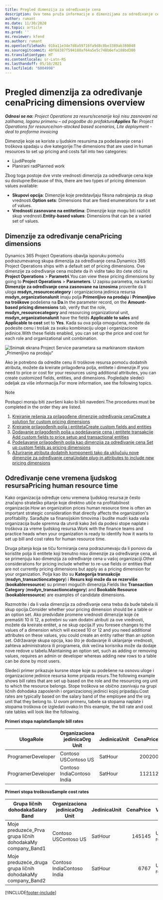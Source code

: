 ```yaml
---
title: Pregled dimenzija za određivanje cena
description: Ova tema pruža informacije o dimenzijama za određivanje cena u usluzi Dynamics 365 Project Operations.
author: rumant
ms.date: 11/30/2020
ms.topic: article
ms.prod: ''
ms.reviewer: kfend
ms.author: rumant
ms.openlocfilehash: 01ba11e34e7d8a59716fa9d8c8be3389ab380048
ms.sourcegitcommit: 40f68387f594180af64a5e5c748b6efa188bd300
ms.translationtype: HT
ms.contentlocale: sr-Latn-RS
ms.lasthandoff: 05/10/2021
ms.locfileid: "6004998"
---
```

# <a name="pricing-dimensions-overview"></a><span data-ttu-id="f8bf4-103">Pregled dimenzija za određivanje cena</span><span class="sxs-lookup"><span data-stu-id="f8bf4-103">Pricing dimensions overview</span></span>

<span data-ttu-id="f8bf4-104">_**Odnosi se na:** Project Operations za resurs/scenarije koji nisu zasnovani na zalihama, laganu primenu – od pogodbe do profakture_</span><span class="sxs-lookup"><span data-stu-id="f8bf4-104">_**Applies To:** Project Operations for resource/non-stocked based scenarios, Lite deployment - deal to proforma invoicing_</span></span>

<span data-ttu-id="f8bf4-105">Dimenzije koje se koriste u ljudskim resursima za podešavanje cena i troškova spadaju u dve kategorije:</span><span class="sxs-lookup"><span data-stu-id="f8bf4-105">The dimensions that are used in human resources to set up pricing and costs fall into two categories:</span></span>

- <span data-ttu-id="f8bf4-106">Ljudi</span><span class="sxs-lookup"><span data-stu-id="f8bf4-106">People</span></span>
- <span data-ttu-id="f8bf4-107">Planirani rad</span><span class="sxs-lookup"><span data-stu-id="f8bf4-107">Planned work</span></span>

<span data-ttu-id="f8bf4-108">Zbog toga postoje dve vrste vrednosti dimenzija za određivanje cena koje su dostupne:</span><span class="sxs-lookup"><span data-stu-id="f8bf4-108">Because of this, there are two types of pricing dimension values available:</span></span>

- <span data-ttu-id="f8bf4-109">**Skupovi opcija**: Dimenzije koje predstavljaju fiksna nabrajanja za skup vrednosti.</span><span class="sxs-lookup"><span data-stu-id="f8bf4-109">**Option sets**: Dimensions that are fixed enumerations for a set of values.</span></span>
- <span data-ttu-id="f8bf4-110">**Vrednosti zasnovane na entitetima**: Dimenzije koje mogu biti različit skup vrednosti.</span><span class="sxs-lookup"><span data-stu-id="f8bf4-110">**Entity-based values**: Dimensions that can be a varied set of values.</span></span>

## <a name="pricing-dimensions"></a><span data-ttu-id="f8bf4-111">Dimenzije za određivanje cena</span><span class="sxs-lookup"><span data-stu-id="f8bf4-111">Pricing dimensions</span></span>

<span data-ttu-id="f8bf4-112">Dynamics 365 Project Operations obavlja isporuku pomoću podrazumevanog skupa dimenzija za određivanje cena.</span><span class="sxs-lookup"><span data-stu-id="f8bf4-112">Dynamics 365 Project Operations ships with a default set of pricing dimensions.</span></span> <span data-ttu-id="f8bf4-113">Ove dimenzije za određivanje cena možete da ih vidite tako što ćete otići na **Project Operations** > **Parametri**.</span><span class="sxs-lookup"><span data-stu-id="f8bf4-113">You can view these pricing dimensions by going to **Project Operations** > **Parameters**.</span></span> <span data-ttu-id="f8bf4-114">U zapisu parametra, na kartici **Dimenzije za određivanje cena zasnovane na iznosima** proverite da li uloga **msdyn_resourcecategory** i organizaciona jedinica resursa **msdyn_organizationalunit** imaju polja **Primenljivo na prodaju** i **Primenljivo na troškove** podešena na **Da**.</span><span class="sxs-lookup"><span data-stu-id="f8bf4-114">In the parameter record, on the **Amount-based pricing dimensions** tab, verify that the role, **msdyn_resourcecategory** and resourcing organizational unit, **msdyn_organizationalunit** have the fields **Applicable to sales** and **Applicable to cost** set to **Yes**.</span></span> <span data-ttu-id="f8bf4-115">Kada su ova polja omogućena, možete da podesite cenu i trošak za svaku kombinaciju uloge i organizacione jedinice.</span><span class="sxs-lookup"><span data-stu-id="f8bf4-115">With these fields enabled, you can set up the price and cost for each role and organizational unit combination.</span></span>

![Snimak ekrana Project Service parametara sa markiranom stavkom „Primenljivo na prodaju“](media/PS-OOB-parameters.png)

<span data-ttu-id="f8bf4-117">Ako je potrebno da odredite cenu ili troškove resursa pomoću dodatnih atributa, možete da kreirate prilagođena polja, entitete i dimenzije.</span><span class="sxs-lookup"><span data-stu-id="f8bf4-117">If you need to price or cost for your resources using additional attributes, you can create customized fields, entities, and dimensions.</span></span> <span data-ttu-id="f8bf4-118">Pogledajte sledeći odeljak za više informacija.</span><span class="sxs-lookup"><span data-stu-id="f8bf4-118">For more information, see the following topics.</span></span> 
  
  > [!NOTE]
  > <span data-ttu-id="f8bf4-119">Postupci moraju biti završeni kako bi bili navedeni.</span><span class="sxs-lookup"><span data-stu-id="f8bf4-119">The procedures must be completed in the order they are listed.</span></span>

1. [<span data-ttu-id="f8bf4-120">Kreiranje rešenja za prilagođene dimenzije određivanja cena</span><span class="sxs-lookup"><span data-stu-id="f8bf4-120">Create a solution for custom pricing dimensions</span></span>](../sales/create-solution-custompd.md)
2. [<span data-ttu-id="f8bf4-121">Kreiranje prilagođenih polja i entiteta</span><span class="sxs-lookup"><span data-stu-id="f8bf4-121">Create custom fields and entities</span></span>](create-custom-fields-entities-pricing-dimensions.md)
3. [<span data-ttu-id="f8bf4-122">Dodavanje prilagođenih polja u podešavanje cena i entitete transakcije </span><span class="sxs-lookup"><span data-stu-id="f8bf4-122">Add custom fields to price setup and transactional entities</span></span>](add-custom-fields-price-setup-transactional-entities.md)
4. [<span data-ttu-id="f8bf4-123">Podešavanje prilagođenih polja kao dimenzija za određivanje cena </span><span class="sxs-lookup"><span data-stu-id="f8bf4-123">Set up custom fields as pricing dimensions</span></span>](set-up-custom-fields-pricing-dimensions.md)
5. [<span data-ttu-id="f8bf4-124">Ažuriranje atributa dodatnih komponenti tako da uključuju nove dimenzije za određivanje cena</span><span class="sxs-lookup"><span data-stu-id="f8bf4-124">Update plug-in attributes to include new pricing dimensions</span></span>](update-plugin-attributes-pd.md)


## <a name="pricing-human-resource-time"></a><span data-ttu-id="f8bf4-125">Određivanje cene vremena ljudskog resursa</span><span class="sxs-lookup"><span data-stu-id="f8bf4-125">Pricing human resource time</span></span>
<span data-ttu-id="f8bf4-126">Kako organizacija određuje cenu vremena ljudskog resursa je često značajno strateško pitanje koje direktno utiče na profitabilnost organizacije.</span><span class="sxs-lookup"><span data-stu-id="f8bf4-126">How an organization prices human resource time is often an important strategic consideration that directly affects the organization's profitability.</span></span> <span data-ttu-id="f8bf4-127">Sarađujte sa finansijskim timovima i budite mudri kada vaša organizacija bude spremna da utvrdi kako želi da podesi stope naplate i troškova za vreme ljudskog resursa.</span><span class="sxs-lookup"><span data-stu-id="f8bf4-127">Work with the finance teams and practice heads when your organization is ready to identify how it wants to set up bill and cost rates for human resource time.</span></span>

<span data-ttu-id="f8bf4-128">Druga pitanja koja se tiču formiranja cena podrazumevaju da li ponovo da koristite polja ili entitete koji trenutno nisu dimenzije za određivanje cena, ali se primenjuju kao dimenzija za određivanje cena u vašoj organizaciji.</span><span class="sxs-lookup"><span data-stu-id="f8bf4-128">Other considerations for pricing include whether to re-use fields or entities that are not currently pricing dimensions but apply as a pricing dimension for your organization.</span></span> <span data-ttu-id="f8bf4-129">Polja kao što su **Kategorija transakcije** (**msdyn_transactioncategory**) i **Resurs koji može da se rezerviše** (**bookableresource**) su primeri mogućih dimenzija.</span><span class="sxs-lookup"><span data-stu-id="f8bf4-129">Fields like **Transaction Category** (**msdyn_transactioncategory**) and **Bookable Resource** (**bookableresource**) are examples of candidate dimensions.</span></span> 

<span data-ttu-id="f8bf4-130">Razmotrite i da li vaša dimenzija za određivanje cena treba da bude tabela ili skup opcija.</span><span class="sxs-lookup"><span data-stu-id="f8bf4-130">Consider whether your pricing dimension should be a table or an option set.</span></span> <span data-ttu-id="f8bf4-131">Ako predviđate promene vrednosti dimenzije koje će premašiti 10 ili 12, a potrebni su vam dodatni atributi za ove vrednosti, možete da kreirate entitet, a ne skup opcija.</span><span class="sxs-lookup"><span data-stu-id="f8bf4-131">If you foresee changes to the values of a dimension which will exceed 10 or 12 and you need additional attributes on these values, you could create an entity rather than an option set.</span></span> <span data-ttu-id="f8bf4-132">Održavanje skupa opcija, kao što je dodavanje ili uklanjanje vrednosti, zahteva administratora ili programera, dok većina korisnika može da dodaje nove redove u tabelu.</span><span class="sxs-lookup"><span data-stu-id="f8bf4-132">Maintaining an option set, such as adding or removing values, requires an admin or developer whereas adding new rows to a table can be done by most users.</span></span>

<span data-ttu-id="f8bf4-133">Sledeći primer prikazuje kursne stope koje su podešene na osnovu uloge i organizacione jedinice resursa kome pripada resurs.</span><span class="sxs-lookup"><span data-stu-id="f8bf4-133">The following example shows bill rates that are set up based on the role and the resourcing org unit to which the resource belongs.</span></span> <span data-ttu-id="f8bf4-134">Stope troškova se obično zasnivaju na grupi ličnih dohodaka zaposlenih i organizacionoj jedinici kojoj pripadaju.</span><span class="sxs-lookup"><span data-stu-id="f8bf4-134">Cost rates are typically based on the salary band of the employee and the org unit that they belong to.</span></span> <span data-ttu-id="f8bf4-135">U ovom primeru, tabele sa stopama naplate i stopama troškova će izgledati ovako:</span><span class="sxs-lookup"><span data-stu-id="f8bf4-135">In this example, the bill rate and cost rate tables will look like the following.</span></span>

<span data-ttu-id="f8bf4-136">**Primeri stopa naplate**</span><span class="sxs-lookup"><span data-stu-id="f8bf4-136">**Sample bill rates**</span></span>

| <span data-ttu-id="f8bf4-137">Uloga</span><span class="sxs-lookup"><span data-stu-id="f8bf4-137">Role</span></span>        | <span data-ttu-id="f8bf4-138">Organizaciona jedinica</span><span class="sxs-lookup"><span data-stu-id="f8bf4-138">Org Unit</span></span>    |<span data-ttu-id="f8bf4-139">Jedinica</span><span class="sxs-lookup"><span data-stu-id="f8bf4-139">Unit</span></span>      |<span data-ttu-id="f8bf4-140">Cena</span><span class="sxs-lookup"><span data-stu-id="f8bf4-140">Price</span></span>      |<span data-ttu-id="f8bf4-141">Valuta</span><span class="sxs-lookup"><span data-stu-id="f8bf4-141">Currency</span></span>  |
| ------------|-------------|----------|----------:|----------|
| <span data-ttu-id="f8bf4-142">Programer</span><span class="sxs-lookup"><span data-stu-id="f8bf4-142">Developer</span></span>   | <span data-ttu-id="f8bf4-143">Contoso US</span><span class="sxs-lookup"><span data-stu-id="f8bf4-143">Contoso US</span></span>  |<span data-ttu-id="f8bf4-144">Sat</span><span class="sxs-lookup"><span data-stu-id="f8bf4-144">Hour</span></span> | <span data-ttu-id="f8bf4-145">200</span><span class="sxs-lookup"><span data-stu-id="f8bf4-145">200</span></span>|<span data-ttu-id="f8bf4-146">USD rešenje</span><span class="sxs-lookup"><span data-stu-id="f8bf4-146">USD</span></span>     |
| <span data-ttu-id="f8bf4-147">Programer</span><span class="sxs-lookup"><span data-stu-id="f8bf4-147">Developer</span></span>   | <span data-ttu-id="f8bf4-148">Contoso India</span><span class="sxs-lookup"><span data-stu-id="f8bf4-148">Contoso India</span></span> |<span data-ttu-id="f8bf4-149">Sat</span><span class="sxs-lookup"><span data-stu-id="f8bf4-149">Hour</span></span>|   <span data-ttu-id="f8bf4-150">112</span><span class="sxs-lookup"><span data-stu-id="f8bf4-150">112</span></span>|<span data-ttu-id="f8bf4-151">USD rešenje</span><span class="sxs-lookup"><span data-stu-id="f8bf4-151">USD</span></span>     |


<span data-ttu-id="f8bf4-152">**Primeri stopa troškova**</span><span class="sxs-lookup"><span data-stu-id="f8bf4-152">**Sample cost rates**</span></span>

| <span data-ttu-id="f8bf4-153">Grupa ličnih dohodaka</span><span class="sxs-lookup"><span data-stu-id="f8bf4-153">Salary Band</span></span>     | <span data-ttu-id="f8bf4-154">Organizaciona jedinica</span><span class="sxs-lookup"><span data-stu-id="f8bf4-154">Org Unit</span></span>    |<span data-ttu-id="f8bf4-155">Jedinica</span><span class="sxs-lookup"><span data-stu-id="f8bf4-155">Unit</span></span>      |<span data-ttu-id="f8bf4-156">Cena</span><span class="sxs-lookup"><span data-stu-id="f8bf4-156">Price</span></span>      |<span data-ttu-id="f8bf4-157">Valuta</span><span class="sxs-lookup"><span data-stu-id="f8bf4-157">Currency</span></span>  |
| ----------------|-------------|----------|----------:|----------|
| <span data-ttu-id="f8bf4-158">Moje preduzeće_Prva grupa ličnih dohodaka</span><span class="sxs-lookup"><span data-stu-id="f8bf4-158">My company_Band1</span></span> | <span data-ttu-id="f8bf4-159">Contoso US</span><span class="sxs-lookup"><span data-stu-id="f8bf4-159">Contoso US</span></span>  |<span data-ttu-id="f8bf4-160">Sat</span><span class="sxs-lookup"><span data-stu-id="f8bf4-160">Hour</span></span> | <span data-ttu-id="f8bf4-161">145</span><span class="sxs-lookup"><span data-stu-id="f8bf4-161">145</span></span>|<span data-ttu-id="f8bf4-162">USD rešenje</span><span class="sxs-lookup"><span data-stu-id="f8bf4-162">USD</span></span>     |
| <span data-ttu-id="f8bf4-163">Moje preduzeće_druga grupa ličnih dohodaka</span><span class="sxs-lookup"><span data-stu-id="f8bf4-163">My company_Band2</span></span> | <span data-ttu-id="f8bf4-164">Contoso India</span><span class="sxs-lookup"><span data-stu-id="f8bf4-164">Contoso India</span></span> |<span data-ttu-id="f8bf4-165">Sat</span><span class="sxs-lookup"><span data-stu-id="f8bf4-165">Hour</span></span>|   <span data-ttu-id="f8bf4-166">67</span><span class="sxs-lookup"><span data-stu-id="f8bf4-166">67</span></span>|<span data-ttu-id="f8bf4-167">USD rešenje</span><span class="sxs-lookup"><span data-stu-id="f8bf4-167">USD</span></span>     |


[!INCLUDE[footer-include](../includes/footer-banner.md)]